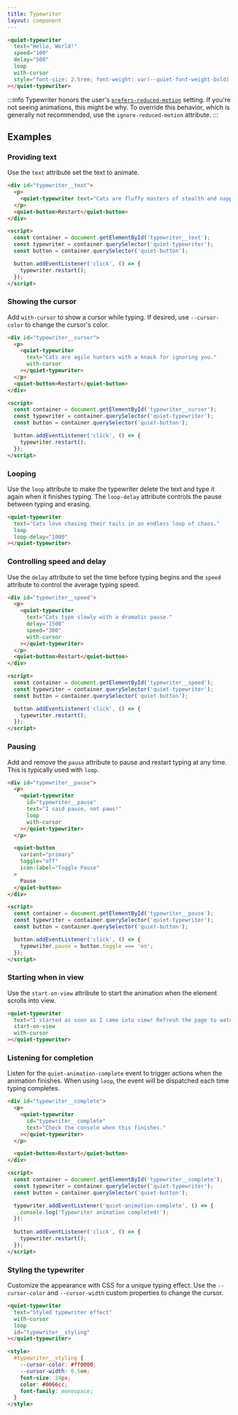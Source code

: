 ```yaml
---
title: Typewriter
layout: component
---
```


```html {.example}
<quiet-typewriter 
  text="Hello, World!" 
  speed="100"
  delay="500"
  loop
  with-cursor
  style="font-size: 2.5rem; font-weight: var(--quiet-font-weight-bold);"
></quiet-typewriter>
```

:::info
Typewriter honors the user's [`prefers-reduced-motion`](https://developer.mozilla.org/en-US/docs/Web/CSS/@media/prefers-reduced-motion) setting. If you're not seeing animations, this might be why. To override this behavior, which is generally not recommended, use the `ignore-reduced-motion` attribute.
:::

## Examples

### Providing text

Use the `text` attribute set the text to animate.

```html {.example}
<div id="typewriter__text">
  <p>
    <quiet-typewriter text="Cats are fluffy masters of stealth and napping."></quiet-typewriter>
  </p>
  <quiet-button>Restart</quiet-button>
</div>

<script>
  const container = document.getElementById('typewriter__text');
  const typewriter = container.querySelector('quiet-typewriter');
  const button = container.querySelector('quiet-button');

  button.addEventListener('click', () => {
    typewriter.restart();
  });
</script>
```

### Showing the cursor

Add `with-cursor` to show a cursor while typing. If desired, use `--cursor-color` to change the cursor's color.

```html {.example}
<div id="typewriter__cursor">
  <p>
    <quiet-typewriter 
      text="Cats are agile hunters with a knack for ignoring you."
      with-cursor
    ></quiet-typewriter>
  </p>
  <quiet-button>Restart</quiet-button>
</div>

<script>
  const container = document.getElementById('typewriter__cursor');
  const typewriter = container.querySelector('quiet-typewriter');
  const button = container.querySelector('quiet-button');

  button.addEventListener('click', () => {
    typewriter.restart();
  });
</script>
```

### Looping

Use the `loop` attribute to make the typewriter delete the text and type it again when it finishes typing. The `loop-delay` attribute controls the pause between typing and erasing.

```html {.example}
<quiet-typewriter 
  text="Cats love chasing their tails in an endless loop of chaos." 
  loop 
  loop-delay="1000"
></quiet-typewriter>
```

### Controlling speed and delay

Use the `delay` attribute to set the time before typing begins and the `speed` attribute to control the average typing speed.

```html {.example}
<div id="typewriter__speed">
  <p>
    <quiet-typewriter 
      text="Cats type slowly with a dramatic pause." 
      delay="1500" 
      speed="300"
      with-cursor
    ></quiet-typewriter>
  </p>
  <quiet-button>Restart</quiet-button>
</div>

<script>
  const container = document.getElementById('typewriter__speed');
  const typewriter = container.querySelector('quiet-typewriter');
  const button = container.querySelector('quiet-button');

  button.addEventListener('click', () => {
    typewriter.restart();
  });
</script>
```

### Pausing

Add and remove the `pause` attribute to pause and restart typing at any time. This is typically used with `loop`.

```html {.example}
<div id="typewriter__pause">
  <p>
    <quiet-typewriter 
      id="typewriter__pause" 
      text="I said pause, not paws!" 
      loop
      with-cursor
    ></quiet-typewriter>
  </p>

  <quiet-button 
    variant="primary" 
    toggle="off" 
    icon-label="Toggle Pause"
  >
    Pause
  </quiet-button>
</div>

<script>
  const container = document.getElementById('typewriter__pause');
  const typewriter = container.querySelector('quiet-typewriter');
  const button = container.querySelector('quiet-button');

  button.addEventListener('click', () => {
    typewriter.pause = button.toggle === 'on';
  });
</script>
```

### Starting when in view

Use the `start-on-view` attribute to start the animation when the element scrolls into view.

```html {.example}
<quiet-typewriter 
  text="I started as soon as I came into view! Refresh the page to watch again." 
  start-on-view 
  with-cursor
></quiet-typewriter>
```

### Listening for completion

Listen for the `quiet-animation-complete` event to trigger actions when the animation finishes. When using `loop`, the event will be dispatched each time typing completes.

```html {.example}
<div id="typewriter__complete">
  <p>
    <quiet-typewriter 
      id="typewriter__complete" 
      text="Check the console when this finishes."
    ></quiet-typewriter>
  </p>

  <quiet-button>Restart</quiet-button>
</div>

<script>
  const container = document.getElementById('typewriter__complete');
  const typewriter = container.querySelector('quiet-typewriter');
  const button = container.querySelector('quiet-button');

  typewriter.addEventListener('quiet-animation-complete', () => {
    console.log('Typewriter animation completed!');
  });
  
  button.addEventListener('click', () => {
    typewriter.restart();
  });
</script>
```

### Styling the typewriter

Customize the appearance with CSS for a unique typing effect. Use the `--cursor-color` and `--cursor-width` custom properties to change the cursor.

```html {.example}
<quiet-typewriter
  text="Styled typewriter effect" 
  with-cursor
  loop
  id="typewriter__styling"
></quiet-typewriter>

<style>
  #typewriter__styling {
    --cursor-color: #ff0000;
    --cursor-width: 0.5em;
    font-size: 24px;
    color: #0066cc;
    font-family: monospace;
  }
</style>
```
